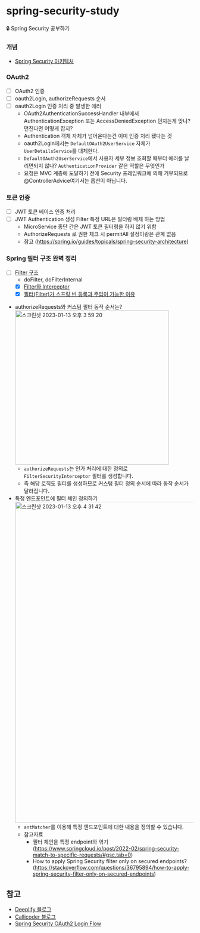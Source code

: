 # spring-security-study
🔒 Spring Security 공부하기

### 개념
- [Spring Security 아키텍처]([url](https://spring.io/guides/topicals/spring-security-architecture))

### OAuth2
- [ ] OAuth2 인증
- [ ] oauth2Login, authorizeRequests 순서
- [ ] oauth2Login 인증 처리 중 발생한 에러
  - OAuth2AuthenticationSuccessHandler 내부에서 AuthenticationException 또는 AccessDeniedException 던지는게 맞나? 던진다면 어떻게 잡지?
  - Authentication 객체 자체가 넘어온다는건 이미 인증 처리 됐다는 것
  - oauth2Login에서는 `DefaultOAuth2UserService` 자체가 `UserDetailsService`를 대체한다.
  - `DefaultOAuth2UserService`에서 사용자 세부 정보 조회할 때부터 에러를 날리면되지 않나? `AuthenticationProvider` 같은 역할은 무엇인가
  - 요청은 MVC 계층에 도달하기 전에 Security 프레임워크에 의해 거부되므로 @ControllerAdvice여기서는 옵션이 아닙니다.

### 토큰 인증
- [ ] JWT 토큰 베이스 인증 처리
- [ ] JWT Authentication 생성 Filter 특정 URL은 필터링 배제 하는 방법
  - MicroService 종단 간은 JWT 토큰 필터링을 하지 않기 위함
  - AuthorizeRequests 로 권한 체크 시 permitAll 설정이랑은 관계 없음
  - 참고 (https://spring.io/guides/topicals/spring-security-architecture)
  
### Spring 필터 구조 완벽 정리
- [ ] [Filter 구조](https://docs.spring.io/spring-security/reference/servlet/architecture.html#servlet-filters-review)
  - doFilter, doFilterInternal
  - [x] [Filter와 Interceptor](https://mangkyu.tistory.com/173)
  - [x] [필터(Filter)가 스프링 빈 등록과 주입이 가능한 이유](https://mangkyu.tistory.com/221)
- authorizeRequests와 커스텀 필터 동작 순서는?
  <img width="413" alt="스크린샷 2023-01-13 오후 3 59 20" src="https://user-images.githubusercontent.com/10377550/212263997-46a1da62-969d-4f63-9806-9601d6f1c9d3.png">
  - `authorizeRequests`는 인가 처리에 대한 정의로 `FilterSecurityInterceptor` 필터를 생성합니다.
  - 즉 해당 로직도 필터를 생성하므로 커스텀 필터 정의 순서에 따라 동작 순서가 달라집니다.
- 특정 엔드포인트에 필터 체인 정의하기
  <img width="860" alt="스크린샷 2023-01-13 오후 4 31 42" src="https://user-images.githubusercontent.com/10377550/212264320-c2b8d361-097c-43bc-a515-81a68942a1e5.png">
  - `antMatcher`를 이용해 특정 엔드포인트에 대한 내용을 정의할 수 있습니다.
  - 참고자료
    - 필터 체인을 특정 endpoint와 엮기 (https://www.springcloud.io/post/2022-02/spring-security-match-to-specific-requests/#gsc.tab=0)
    - How to apply Spring Security filter only on secured endpoints? (https://stackoverflow.com/questions/36795894/how-to-apply-spring-security-filter-only-on-secured-endpoints)


## 참고
- [Deeplify 블로그](https://deeplify.dev/back-end/spring/oauth2-social-login)
- [Callicoder 블로그](https://www.callicoder.com/spring-boot-security-oauth2-social-login-part-1/)
- [Spring Security OAuth2 Login Flow](https://jyami.tistory.com/121)

